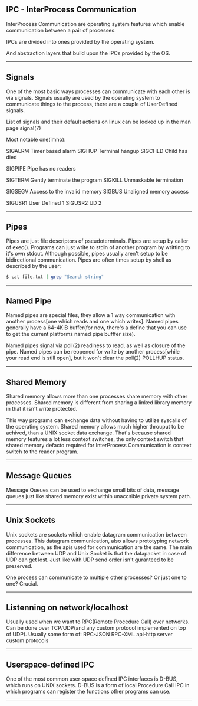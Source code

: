 IPC - InterProcess Communication
---------------------------------

InterProcess Communication are operating system features which enable communication between a pair of processes.

IPCs are divided into ones provided by the operating system.

And abstraction layers that build upon the IPCs provided by the OS.


------


Signals
--------

One of the most basic ways processes can communicate with each other is via signals. Signals usually are used by the operating system to communicate things to the process, there are a couple of UserDefined signals.

List of signals and their default actions on linux can be looked up in the man page signal(7)

Most notable one(imho):

SIGALRM Timer based alarm
SIGHUP Terminal hangup
SIGCHLD Child has died

SIGPIPE Pipe has no readers

SIGTERM Gently terminate the program
SIGKILL Unmaskable termination

SIGSEGV Access to the invalid memory
SIGBUS Unaligned memory access

SIGUSR1 User Defined 1
SIGUSR2 UD 2

---------

Pipes
----------
Pipes are just file descriptors of pseudoterminals.
Pipes are setup by caller of exec().
Programs can just write to stdin of another program by writting to it's own stdout.
Although possible, pipes usually aren't setup to be bidirectional communication.
Pipes are often times setup by shell as described by the user:
```bash
$ cat file.txt | grep "Search string"
```

----------

Named Pipe
-----------
Named pipes are special files, they allow a 1 way communication with another process[one which reads and one which writes].
Named pipes generally have a 64-4KiB buffer(for now, there's a define that you can use to get the current platforms named pipe bufffer size).

Named pipes signal via poll(2) readiness to read, as well as closure of the pipe.
Named pipes can be reopened for write by another process[while your read end is still open], but it won't clear the poll(2) POLLHUP status.

-----------

Shared Memory
-------

Shared memory allows more than one processes share memory with other processes.
Shared memory is different from sharing a linked library memory in that it isn't write protected.

This way programs can exchange data without having to utilize syscalls of the operating system.
Shared memory allows much higher throuput to be achived, than a UNIX socket data exchange.
That's because shared memory features a lot less context switches, the only context switch that shared memory defacto required for InterProcess Communication is context switch to the reader program.  

-------

Message Queues
------

Message Queues can be used to exchange small bits of data, message queues just like shared memory exist within unaccsible private system path.



------

Unix Sockets
------
Unix sockets are sockets which enable datagram communication between processes.
This datagram communication, also allows prototyping network communication, as the apis used for communication are the same.
The main difference between UDP and Unix Socket is that the datapacket in case of UDP can get lost.
Just like with UDP send order isn't guranteed to be preserved.

One process can communicate to multiple other processes?
Or just one to one?
Crucial.

------

Listenning on network/localhost
------
Usually used when we want to RPC(Remote Procedure Call) over networks.
Can be done over TCP/UDP(and any custom protocol implemented on top of UDP).
Usually some form of:
RPC-JSON RPC-XML api-http server custom protocols

------


Userspace-defined IPC
------
One of the most common user-space defined IPC interfaces is D-BUS, which runs on UNIX sockets.
D-BUS is a form of local Procedure Call IPC in which programs can register the functions other programs can use.

------
